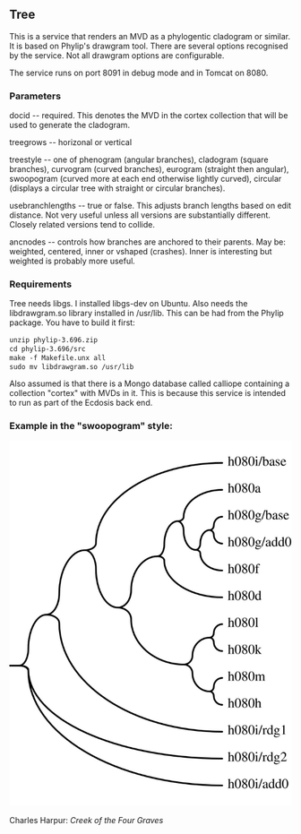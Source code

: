 ## Tree

This is a service that renders an MVD as a phylogentic cladogram or 
similar. It is based on Phylip's drawgram tool. There are several 
options recognised by the service. Not all drawgram options are 
configurable.

The service runs on port 8091 in debug mode and in Tomcat on 8080.

### Parameters
docid -- required. This denotes the MVD in the cortex collection that
will be used to generate the cladogram.

treegrows -- horizonal or vertical

treestyle -- one of phenogram (angular branches), cladogram (square 
branches), curvogram (curved branches), eurogram (straight then 
angular), swoopogram (curved more at each end otherwise lightly curved), 
circular (displays a circular tree with straight or circular branches).

usebranchlengths -- true or false. This adjusts branch lengths based on 
edit distance. Not very useful unless all versions are substantially 
different. Closely related versions tend to collide.
 
ancnodes -- controls how branches are anchored to their parents. May be: 
weighted, centered, inner or vshaped (crashes). Inner is interesting but 
weighted is probably more useful.

### Requirements
Tree needs libgs. I installed libgs-dev on Ubuntu. Also needs the 
libdrawgram.so library installed in /usr/lib. This can be had from the 
Phylip package. You have to build it first:

    unzip phylip-3.696.zip
    cd phylip-3.696/src
    make -f Makefile.unx all
    sudo mv libdrawgram.so /usr/lib

Also assumed is that there is a Mongo database called calliope 
containing a collection "cortex" with MVDs in it. This is because this 
service is intended to run as part of the Ecdosis back end.

### Example in the "swoopogram" style:

![Creek of the four Graves](creek-of-the-four-graves.png)

Charles Harpur: *Creek of the Four Graves*
